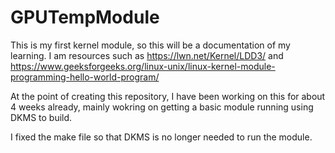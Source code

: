 # GPUTempModule
This is my first kernel module, so this will be a documentation of my learning. I am resources such as https://lwn.net/Kernel/LDD3/ and https://www.geeksforgeeks.org/linux-unix/linux-kernel-module-programming-hello-world-program/

At the point of creating this repository, I have been working on this for about 4 weeks already, mainly wokring on getting a basic module running using DKMS to build.

I fixed the make file so that DKMS is no longer needed to run the module. 
